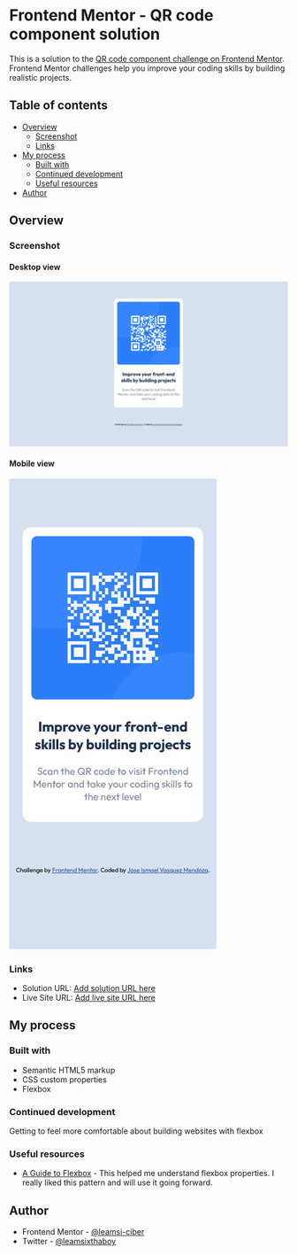 # Frontend Mentor - QR code component solution

This is a solution to the [QR code component challenge on Frontend Mentor](https://www.frontendmentor.io/challenges/qr-code-component-iux_sIO_H). Frontend Mentor challenges help you improve your coding skills by building realistic projects. 

## Table of contents

- [Overview](#overview)
  - [Screenshot](#screenshot)
  - [Links](#links)
- [My process](#my-process)
  - [Built with](#built-with)
  - [Continued development](#continued-development)
  - [Useful resources](#useful-resources)
- [Author](#author)



## Overview

### Screenshot

#### Desktop view

![Alt text](image.png)

#### Mobile view

![Alt text](image-1.png)

### Links

- Solution URL: [Add solution URL here](https://your-solution-url.com)
- Live Site URL: [Add live site URL here](https://qr-code-component-solution.glitch.me)

## My process

### Built with

- Semantic HTML5 markup
- CSS custom properties
- Flexbox

### Continued development

Getting to feel more comfortable about building websites with flexbox 

### Useful resources

- [A Guide to Flexbox](https://css-tricks.com/snippets/css/a-guide-to-flexbox/) - This helped me understand flexbox properties. I really liked this pattern and will use it going forward.

## Author

<!-- - Website - [Add your name here](https://www.your-site.com) -->
- Frontend Mentor - [@leamsi-ciber](https://www.frontendmentor.io/profile/leamsi-ciber)
- Twitter - [@leamsixthaboy](https://www.twitter.com/leamsixthaboy)


